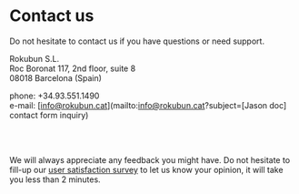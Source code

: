 # Contact us

Do not hesitate to contact us if you have questions or need support.

Rokubun S.L. </br>
Roc Boronat 117, 2nd floor, suite 8 </br>
08018 Barcelona (Spain) </br>


phone: +34.93.551.1490 </br>
e-mail: [info@rokubun.cat](mailto:info@rokubun.cat?subject=[Jason doc] contact form inquiry) </br>

</br>
</br>

We will always appreciate any feedback you might have. Do not hesitate to
fill-up our [user satisfaction survey](https://docs.google.com/forms/d/1Z7HgCQI3DAIPkym0UjqVqKgP5VjeNn4IsiCnOcio6OM/) to let us know your opinion, it will
take you less than 2 minutes.
